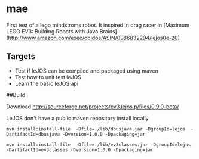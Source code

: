 # mae

First test of a lego mindstroms robot. It inspired in drag racer in [Maximum LEGO EV3: Building Robots with Java Brains] (http://www.amazon.com/exec/obidos/ASIN/0986832294/lejos0e-20)

## Targets

* Test if leJOS can be compiled and packaged using maven
* Test how to unit test leJOS
* Learn the basic leJOS api

##Build

Download http://sourceforge.net/projects/ev3.lejos.p/files/0.9.0-beta/

LeJOS don't have a public maven repository install locally  

```
mvn install:install-file  -Dfile=./lib/dbusjava.jar -DgroupId=lejos  -DartifactId=dbusjava -Dversion=1.0.0 -Dpackaging=jar
```
```
mvn install:install-file  -Dfile=./lib/ev3classes.jar -DgroupId=lejos  -DartifactId=ev3classes -Dversion=1.0.0 -Dpackaging=jar
```
